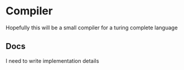 # Compiler
Hopefully this will be a small compiler for a turing complete language

## Docs
I need to write implementation details

